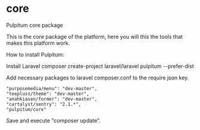 core
====

Pulpitum core package

This is the core package of the platform, here you will this the tools that makes this platform work.

How to install Pulpitum:

Install Laravel
composer create-project laravel/laravel pulpitum --prefer-dist

Add necessary packages to laravel composer.conf to the require json key.

    "purposemedia/menu": "dev-master",
    "teepluss/theme": "dev-master",
    "anahkiasen/former": "dev-master",
    "cartalyst/sentry": "2.1.*",
    "pulpitum/core"

Save and execute "composer update".
